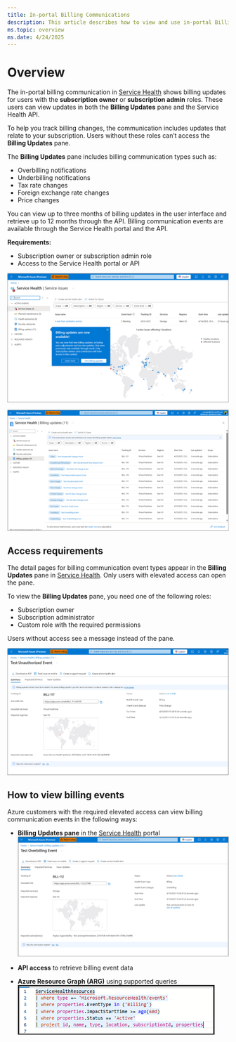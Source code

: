 ```yaml
---
title: In-portal Billing Communications
description: This article describes how to view and use in-portal Billing communications
ms.topic: overview
ms.date: 4/24/2025
---
```


# Overview

The in-portal billing communication in [Service Health](service-health-overview.md) shows billing updates for users with the **subscription owner** or **subscription admin** roles. These users can view updates in both the **Billing Updates** pane and the Service Health API.

To help you track billing changes, the communication includes updates that relate to your subscription. Users without these roles can’t access the **Billing Updates** pane.

The **Billing Updates** pane includes billing communication types such as:

- Overbilling notifications
- Underbilling notifications
- Tax rate changes
- Foreign exchange rate changes
- Price changes

You can view up to three months of billing updates in the user interface and retrieve up to 12 months through the API. Billing communication events are available through the Service Health portal and the API.

**Requirements:**

- Subscription owner or subscription admin role
- Access to the Service Health portal or API

![Screenshot of in-portal billing main pane](./media/billing-elevated-access/in-portal-billing-main.png "main pane.")

![Screenshot of in-portal billing main pane with more information](./media/billing-elevated-access/in-portal-billing-2.png "billing communication events.")

## Access requirements

The detail pages for billing communication event types appear in the **Billing Updates** pane in [Service Health](service-health-overview.md). Only users with elevated access can open the pane.

To view the **Billing Updates** pane, you need one of the following roles:

- Subscription owner
- Subscription administrator
- Custom role with the required permissions

Users without access see a message instead of the pane.

![Screenshot of in-portal billing access](./media/billing-elevated-access/in-portal-billing-access.png "no access to event details.")

## How to view billing events

Azure customers with the required elevated access can view billing communication events in the following ways:

- **Billing Updates pane** in the [Service Health](service-health-overview.md) portal  
  ![Screenshot of the in-portal billing details](./media/billing-elevated-access/in-portal-billing-details.png "billing event details.")

- **API access** to retrieve billing event data

- **Azure Resource Graph (ARG)** using supported queries  
  ![Screenshot of the in-portal billing argument query](./media/billing-elevated-access/in-portal-billing-argquery.png "sample ARG query")